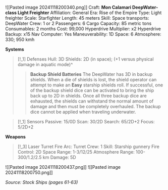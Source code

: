 ![[Pasted image 20241118200340.png]]
Craft: **Mon Calamari DeepWater-class Light Freighter**
Affiliation: General
Era: Rise of the Empire
Type: Light freighter
Scale: Starfighter
Length: 45 meters
Skill: Space transports: DeepWater
Crew: 1 or 2
Passengers: 6
Cargo Capacity: 85 metric tons
Consumables: 2 months
Cost: 99,000
Hyperdrive Multiplier: x2
Hyperdrive Backup: x15
Nav Computer: Yes
Maneuverability: 1D
Space: 6
Atmosphere: 330; 950 kmh

**Systems**
> [!_1] Defenses
> Hull: 3D
> Shields: 2D (in space); (+1 versus physical damage in aquatic mode)^
> > **Backup Shield Batteries**
> > The DeepWater has 3D in backup shields. When a die of shields is lost, the shield operator can attempt to make an **Easy** starship shields roll. If successful, one of the backup shield dice can be activated to bring the ship back up to 2D in shields. Once all three backup dice are exhausted, the shields can withstand the normal amount of damage and then must be completely overhauled. The backup dice cannot be applied when traveling underwater.
> 

> [!_1] Sensors
> Passive: 15/0D
> Scan: 30/2D
> Search: 65/2D+2
> Focus: 5/2D+2

**Weapons**
> [!_3] Laser Turret
> Fire Arc: Turret
> Crew: 1
> Skill: Starship gunnery
> Fire Control: 2D
> Space Range: 1-3/12/25
> Atmosphere Range: 100-
> 300/1.2/2.5 km
> Damage: 5D





![[Pasted image 20241118200437.png]]
![[Pasted image 20241118200750.png]]



*Source: Stock Ships (pages 61-63)*